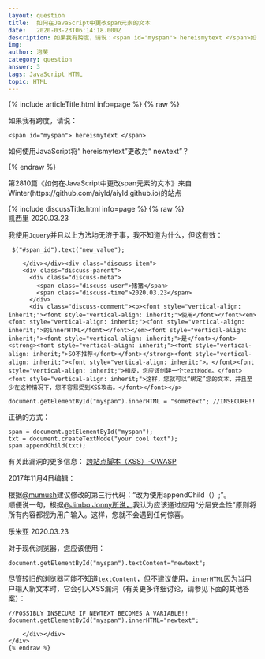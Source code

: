 ```yaml
---
layout: question
title:  如何在JavaScript中更改span元素的文本
date:   2020-03-23T06:14:18.000Z
description: 如果我有跨度，请说：<span id="myspan"> hereismytext </span>如何使用JavaScript将“ hereis...
img: 
author: 泡芙
category: question
answer: 3
tags: JavaScript HTML
topic: HTML
---
```

<div class="article-root">
  <div class="article">
    {% include articleTitle.html info=page %}
    {% raw %}
    <div class="article-content"><p><font style="vertical-align: inherit;"><font style="vertical-align: inherit;">如果我有跨度，请说：</font></font></p>

<pre><code>&lt;span id="myspan"&gt; hereismytext &lt;/span&gt;
</code></pre>

<p><font style="vertical-align: inherit;"><font style="vertical-align: inherit;">如何使用JavaScript将“ hereismytext”更改为“ newtext”？</font></font></p></div>
    {% endraw %}
  </div>
  <p class="winter_mark">第2810篇《如何在JavaScript中更改span元素的文本》来自Winter(https://github.com/aiyld/aiyld.github.io)的站点</p>
  <div class="discuss-wrapper">
    {% include discussTitle.html info=page %}
    {% raw %}
    <div class="discuss-list">
    <div class="discuss-item">
        <div class="discuss-parent">
          <div class="discuss-meta">
            <span class="discuss-user">凯西里</span>
            <span class="discuss-time">2020.03.23</span>
          </div>
          <div class="discuss-comment"><p><font style="vertical-align: inherit;"><font style="vertical-align: inherit;">我使用</font></font><code>Jquery</code><font style="vertical-align: inherit;"><font style="vertical-align: inherit;">并且以上方法均无济于事，我不知道为什么，但这有效：</font></font></p>

<pre><code> $("#span_id").text("new_value");
</code></pre></div>
        </div></div><div class="discuss-item">
        <div class="discuss-parent">
          <div class="discuss-meta">
            <span class="discuss-user">猪猪</span>
            <span class="discuss-time">2020.03.23</span>
          </div>
          <div class="discuss-comment"><p><font style="vertical-align: inherit;"><font style="vertical-align: inherit;">使用</font></font><em><font style="vertical-align: inherit;"><font style="vertical-align: inherit;">的innerHTML</font></font></em><font style="vertical-align: inherit;"><font style="vertical-align: inherit;">是</font></font><strong><font style="vertical-align: inherit;"><font style="vertical-align: inherit;">SO不推荐</font></font></strong><font style="vertical-align: inherit;"><font style="vertical-align: inherit;">。</font><font style="vertical-align: inherit;">相反，您应该创建一个textNode。</font><font style="vertical-align: inherit;">这样，您就可以“绑定”您的文本，并且至少在这种情况下，您不容易受到XSS攻击。</font></font></p>

<pre><code>document.getElementById("myspan").innerHTML = "sometext"; //INSECURE!!
</code></pre>

<p><font style="vertical-align: inherit;"><font style="vertical-align: inherit;">正确的方式：</font></font></p>

<pre><code>span = document.getElementById("myspan");<font></font>
txt = document.createTextNode("your cool text");<font></font>
span.appendChild(txt);<font></font>
</code></pre>

<p><font style="vertical-align: inherit;"><font style="vertical-align: inherit;">有关此漏洞的更多信息：
 </font></font><a href="https://www.owasp.org/index.php/Cross-site_Scripting_(XSS)" rel="noreferrer"><font style="vertical-align: inherit;"><font style="vertical-align: inherit;">跨站点脚本（XSS）-OWASP</font></font></a></p>

<p><font style="vertical-align: inherit;"><font style="vertical-align: inherit;">2017年11月4日编辑：</font></font></p>

<p><font style="vertical-align: inherit;"><font style="vertical-align: inherit;">根据</font></font><a href="https://stackoverflow.com/users/2460883/mumush"><font style="vertical-align: inherit;"><font style="vertical-align: inherit;">@mumush</font></font></a><font style="vertical-align: inherit;"><font style="vertical-align: inherit;">建议</font><font style="vertical-align: inherit;">修改的第三行代码</font><font style="vertical-align: inherit;">：“改为使用appendChild（）;”。
</font></font><br><font style="vertical-align: inherit;"><font style="vertical-align: inherit;">
顺便说一句，根据</font></font><a href="https://stackoverflow.com/users/1293622/jimbo-jonny"><font style="vertical-align: inherit;"><font style="vertical-align: inherit;">@Jimbo Jonny所说，</font></font></a><font style="vertical-align: inherit;"><font style="vertical-align: inherit;">我认为应该通过应用“分层安全性”原则将所有内容都视为用户输入。</font><font style="vertical-align: inherit;">这样，您就不会遇到任何惊喜。</font></font></p></div>
        </div></div><div class="discuss-item">
        <div class="discuss-parent">
          <div class="discuss-meta">
            <span class="discuss-user">乐米亚</span>
            <span class="discuss-time">2020.03.23</span>
          </div>
          <div class="discuss-comment"><p><font style="vertical-align: inherit;"><font style="vertical-align: inherit;">对于现代浏览器，您应该使用：</font></font></p>

<pre><code>document.getElementById("myspan").textContent="newtext";
</code></pre>

<p><font style="vertical-align: inherit;"><font style="vertical-align: inherit;">尽管较旧的浏览器可能不知道</font></font><code>textContent</code><font style="vertical-align: inherit;"><font style="vertical-align: inherit;">，但不建议使用，</font></font><code>innerHTML</code><font style="vertical-align: inherit;"><font style="vertical-align: inherit;">因为当用户输入新文本时，它会引入XSS漏洞（有关更多详细讨论，请参见下面的其他答案）：</font></font></p>

<pre><code>//POSSIBLY INSECURE IF NEWTEXT BECOMES A VARIABLE!!<font></font>
document.getElementById("myspan").innerHTML="newtext";<font></font>
</code></pre></div>
        </div></div>
    </div>
    {% endraw %}
  </div>
<div>
